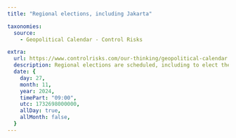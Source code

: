 ```yaml
---
title: "Regional elections, including Jakarta"

taxonomies:
  source:
    - Geopolitical Calendar - Control Risks

extra:
  url: https://www.controlrisks.com/our-thinking/geopolitical-calendar
  description: Regional elections are scheduled, including to elect the Jakarta governor to a five-year term. Location- Indonesia.
  date: {
    day: 27,
    month: 11,
    year: 2024,
    timePart: "09:00",
    utc: 1732698000000,
    allDay: true,
    allMonth: false,
  }
---
```


